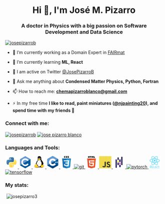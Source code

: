 <h1 align="center">Hi 👋, I'm José M. Pizarro</h1>
<h3 align="center">A doctor in Physics with a big passion on Software Development and Data Science</h3>

<p align="left"> <a href="https://twitter.com/josepizarrob" target="blank"><img src="https://img.shields.io/twitter/follow/josepizarrob?logo=twitter&style=for-the-badge" alt="josepizarrob" /></a> </p>

- 🔭 I’m currently working as a Domain Expert in [FAIRmat](https://www.fairmat-nfdi.eu/fairmat/)

- 🌱 I’m currently learning **ML, React**

- 📝 I am active on Twitter [@JosePizarroB](https://twitter.com/JosePizarroB)

- 💬 Ask me anything about **Condensed Matter Physics, Python, Fortran**

- 📫 How to reach me: **chemapizarroblanco@gmail.com**

- ⚡ In my free time **I like to read, paint miniatures ([@njpainting20](https://www.instagram.com/njpainting20/)), and spend time with my friends 🍻**

<h3 align="left">Connect with me:</h3>
<p align="left">
<a href="https://twitter.com/josepizarrob" target="blank"><img align="center" src="https://raw.githubusercontent.com/rahuldkjain/github-profile-readme-generator/master/src/images/icons/Social/twitter.svg" alt="josepizarrob" height="30" width="40" /></a>
<a href="https://linkedin.com/in/jose-pizarro-blanco-68931ab3" target="blank"><img align="center" src="https://raw.githubusercontent.com/rahuldkjain/github-profile-readme-generator/master/src/images/icons/Social/linked-in-alt.svg" alt="jose pizarro blanco" height="30" width="40" /></a>
</p>

<h3 align="left">Languages and Tools:</h3>
<p align="left">
  <a href="https://www.python.org" target="_blank" rel="noreferrer"> <img src="https://raw.githubusercontent.com/devicons/devicon/master/icons/python/python-original.svg" alt="python" width="40" height="40"/> </a> 
  <a href="https://www.cprogramming.com/" target="_blank" rel="noreferrer"> <img src="https://raw.githubusercontent.com/devicons/devicon/master/icons/c/c-original.svg" alt="c" width="40" height="40"/> </a>
  <a href="https://www.linux.org/" target="_blank" rel="noreferrer"> <img src="https://raw.githubusercontent.com/devicons/devicon/master/icons/linux/linux-original.svg" alt="linux" width="40" height="40"/> </a> 
  <a href="https://www.w3schools.com/cpp/" target="_blank" rel="noreferrer"> <img src="https://raw.githubusercontent.com/devicons/devicon/master/icons/cplusplus/cplusplus-original.svg" alt="cplusplus" width="40" height="40"/> </a>
  <a href="https://www.w3schools.com/css/" target="_blank" rel="noreferrer"> <img src="https://raw.githubusercontent.com/devicons/devicon/master/icons/css3/css3-original-wordmark.svg" alt="css3" width="40" height="40"/> </a>
  <a href="https://git-scm.com/" target="_blank" rel="noreferrer"> <img src="https://www.vectorlogo.zone/logos/git-scm/git-scm-icon.svg" alt="git" width="40" height="40"/> </a> <a href="https://www.w3.org/html/" target="_blank" rel="noreferrer"> <img src="https://raw.githubusercontent.com/devicons/devicon/master/icons/html5/html5-original-wordmark.svg" alt="html5" width="40" height="40"/> </a>
  <a href="https://developer.mozilla.org/en-US/docs/Web/JavaScript" target="_blank" rel="noreferrer"> <img src="https://raw.githubusercontent.com/devicons/devicon/master/icons/javascript/javascript-original.svg" alt="javascript" width="40" height="40"/> </a> 
  <a href="https://pandas.pydata.org/" target="_blank" rel="noreferrer"> <img src="https://raw.githubusercontent.com/devicons/devicon/2ae2a900d2f041da66e950e4d48052658d850630/icons/pandas/pandas-original.svg" alt="pandas" width="40" height="40"/> </a> 
  <a href="https://pytorch.org/" target="_blank" rel="noreferrer"> <img src="https://www.vectorlogo.zone/logos/pytorch/pytorch-icon.svg" alt="pytorch" width="40" height="40"/> </a> 
  <a href="https://reactjs.org/" target="_blank" rel="noreferrer"> <img src="https://raw.githubusercontent.com/devicons/devicon/master/icons/react/react-original-wordmark.svg" alt="react" width="40" height="40"/> </a> 
  <a href="https://www.tensorflow.org" target="_blank" rel="noreferrer"> <img src="https://www.vectorlogo.zone/logos/tensorflow/tensorflow-icon.svg" alt="tensorflow" width="40" height="40"/> </a> 
</p>


<h3 align="left">My stats:</h3>

<p>
  &nbsp;<img align="center" src="https://github-readme-stats.vercel.app/api?username=josepizarro3&show_icons=true&locale=en" alt="josepizarro3" />
</p>
